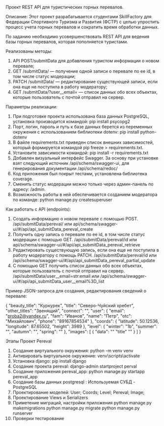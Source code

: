 Проект REST API для туристических горных перевалов.

Описание:
Этот проект разрабатывается студентами SkillFactory для Федерации Спортивного Туризма и Развития (ФСТР) с целью упростить процесс учета горных перевалов и сократить время обработки данных. 

По заданию необходимо усовершенствовать REST API для ведения базы горных перевалов, которая пополняется туристами. 

Реализованы методы: 
1. API POST/submitData для добавления туристом информации о новом перевале; 
2. GET /submitData/ — получение одной записи о перевале по ее id, в том числе статус модерации; 
3. PATCH /submitData/ — редактирование существующей записи, если она еще не поступила в работу модератору;
4. GET /submitData/?user__email= — список данных обо всех объектах, которые пользователь с почтой отправил на сервер.

Параметры реализации:
1. При подготовке проекта использована база данных PostgreSQL, установка производится командой:
   pip install psycopg2
2. Порт, логин, пароль и путь к базе данных берется из переменных окружения с использованием библиотеки dotenv:
   pip install python-dotenv
3. В файле requirements.txt приведен список внешних зависимостей, который формируется командoй 
   pip freeze > requirements.txt. 
4. Установите зависимости командой:
   pip install -r requirements.txt
5. Добавлен визуальный интерфейс Swagger. 
   За основу при установке взят следующий источник 
   /api/schema/swagger-ui, для генерирования документации /api/schema/redoc/
6. Код приложения был покрыт тестами, установлена библиотека coverage.
7. Сменить статус модерации можно только через админ-панель по адресу: 
   /admin. 
8. Возможность работы в ней обеспечивается созданием модератора по команде:
python manage.py createsuperuser

Как работать с API (endpoints):

1. Создать информацию о новом перевале с помощью POST.
   /api/submitData/pereval/ 
   или api/schema/swagger-ui/#/api/api_submitData_pereval_create 
2. Получить одну запись о перевале по ее id, в том числе статус модерации c помощью GET. 
   /api/submitData/pereval/id или 
   api/schema/swagger-ui/#/api/api_submitData_pereval_retrieve 
3. Редактировать существующую запись, если она еще не поступила в работу модератору с помощь PATCH.
   /api/submitData/pereval/id или 
   /api/schema/swagger-ui/#/api/api_submitData_pereval_partial_update 
4. С помощью GET получить список данных обо всех объектах, которые пользователь с почтой отправил на сервер.
   /api/submitData/user__email=str:email или 
   /api/schema/swagger-ui/#/api/api_submitData_user__email%3D_list  

Пример JSON-запроса для создания, редактирования сведений о перевале:

{
    "beauty_title": "Куркурек",
    "title": "Северо-Чуйский хребет",
    "other_titles": "Звенящий",
    "connect": "",
    "user": {
        "email": "proba2@yandex.ru",
        "fam": "Иванов",
        "name": "Петр",
        "otc": "Михайлович",
        "phone": "89167854534"
    },
    "coords": {
        "latitude": 50.12536,
        "longitude": 87.65502,
        "height": 3989
    },
    "level": {
        "winter": "1b",
        "summer": "",
        "autumn": "",
        "spring": ""
    },
    "images": [
        { 
          "data": ""
          "title" ""
        }
    ]
}



Этапы Проект Pereval

1. Создание виртуального окружения:
   python -m venv venv
2. Активировать виртуальное окружение:
   venv\scripts\activate
3. Установка django:
   pip install django
4. Создание проекта pereval:
   django-admin startproject perval
5. Создание приложения pereval_app:
   python manage.py startapp pereval_app
6. Создание базы данных postgresql :
   Используемая СУБД - PostgreSQL
7. Проектирование моделей:
   User; Coords; Level; Pereval; Image;
8. Проектирование Views и Serializers
9. Приметение миграций, настройки приложения
   python manage.py makemigrations
   python manage.py migrate
   python manage.py runserver
10. Проверки тестирование